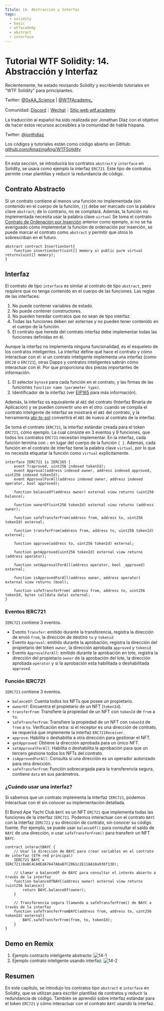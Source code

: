 ```yaml
---
Título: 14. Abstracción y Interfaz
tags:
  - solidity
  - basic
  - wtfacademy
  - abstract
  - interface
---
```


# Tutorial WTF Solidity: 14. Abstracción y Interfaz

Recientemente, he estado revisando Solidity y escribiendo tutoriales en "WTF Solidity" para principiantes.

Twitter: [@0xAA_Science](https://twitter.com/0xAA_Science) | [@WTFAcademy_](https://twitter.com/WTFAcademy_)

Comunidad: [Discord](https://discord.gg/5akcruXrsk)｜[Wechat](https://docs.google.com/forms/d/e/1FAIpQLSe4KGT8Sh6sJ7hedQRuIYirOoZK_85miz3dw7vA1-YjodgJ-A/viewform?usp=sf_link)｜[Sitio web wtf.academy](https://wtf.academy)

La traducción al español ha sido realizada por Jonathan Díaz con el objetivo de hacer estos recursos accesibles a la comunidad de habla hispana.

Twitter: [@jonthdiaz](https://twitter.com/jonthdiaz)

Los códigos y tutoriales están como código abierto en GitHub: [github.com/AmazingAng/WTFSolidity](https://github.com/AmazingAng/WTFSolidity)

-----

En esta sección, se introducirá los contratos `abstract` y `interface` en Solidity, se usara como ejemplo la interfaz `ERC721`. Este tipo de contratos permite crear plantillas y reducir la redundancia de código.

## Contrato Abstracto

Si un contrato contiene al menos una función no implementada (sin contenido en el cuerpo de la función, `{}`) debe ser marcado con la palabra clave `abstract`; de lo contrario, no se compilará. Además, la función no implementada necesita usar la palabra clave `virtual`
Se toma el contrato [Contrato de Ordenación por Inserción](https://github.com/AmazingAng/WTFSolidity/tree/main/07_InsertionSort) anterior como ejemplo, 
si no se ha averiguado cómo implementar la función de ordenación por inserción, se puede marcar el contrato como `abstract` y permitir que otros lo sobrescriban en el futuro.



```solidity
abstract contract InsertionSort{
    function insertionSort(uint[] memory a) public pure virtual returns(uint[] memory);
}
```

## Interfaz

El contrato de tipo `interface` es similar al contrato de tipo `abstract`, pero requiere que no tenga contenido en el cuerpo de las funciones. Las reglas de las interfaces:

1. No puede contener variables de estado.
2. No puede contener constructores.
3. No pueden heredar contratos que no sean de tipo interfaz.
4. Todas las funciones deben ser externas y no pueden tener contenido en el cuerpo de la función.
5. El contrato que hereda del contrato interfaz debe implementar todas las funciones definidas en él.

Aunque la interfaz no implementa ninguna funcionalidad, es el esqueleto de los contratos inteligentes.
La interfaz define qué hace el contrato y cómo interactuar con el: si un contrato inteligente implementa una interfaz (como `ERC20` o `ERC721`),
otras Dapps y contratos inteligentes sabrán cómo interactuar con él. Por que proporciona dos piezas importantes de información:

1. El selector `bytes4` para cada función en el contrato, y las firmas de las funciones `function name (parameter type)`.
2. Identificador de la interfaz (ver [EIP165](https://eips.ethereum.org/EIPS/eip-165) para más información).

Además, la interfaz es equivalente al `ABI` del contrato (Interfaz Binaria de Aplicación)
y se pueden convertir uno en el otro: cuando se compila el contrato inteligente de interfaz se mostrará el `ABI` del contrato,
y la herramienta  [abi-to-sol](https://gnidan.github.io/abi-to-sol/) convertirá el `ABI` de nuevo al contrato de la interfaz.

Se toma el contrato `IERC721`, la interfaz estándar creada para el token `ERC721`, cómo ejemplo. La cual consiste en 3 eventos y 9 funciones,
que todos los contratos `ERC721` necesitan implementar. En la interfaz, cada función termina con `;` en lugar del cuerpo de la función `{ }`. Además, cada función en el contrato de interfaz tiene la palabra clave `virtual`, por lo que no necesita etiquetar la función como `virtual` explícitamente.


```solidity
interface IERC721 is IERC165 {
    event Traproved, uint256 indexed tokenId);
    event Approval(address indexed owner, address indexed approved, uint256 indexed tokenId);
    event ApprovalForAll(address indexed owner, address indexed operator, bool approved);
    
    function balanceOf(address owner) external view returns (uint256 balance);

    function ownerOf(uint256 tokenId) external view returns (address owner);

    function safeTransferFrom(address from, address to, uint256 tokenId) external;

    function transferFrom(address from, address to, uint256 tokenId) external;

    function approve(address to, uint256 tokenId) external;

    function getApproved(uint256 tokenId) external view returns (address operator);

    function setApprovalForAll(address operator, bool _approved) external;

    function isApprovedForAll(address owner, address operator) external view returns (bool);

    function safeTransferFrom( address from, address to, uint256 tokenId, bytes calldata data) external;
}
```

### Eventos IERC721
`IERC721` contiene 3 eventos.
- Evento `Transfer`: emitido durante la transferencia, registra la dirección de envió `from`, la dirección de destino `to` y `tokenid`
- Evento `Approval`: emitido durante la aprobación, registra la dirección del propietario del token `owner`, la dirección aprobada `approved` y `tokenid` 
- Evento `ApprovalForAll`: emitido durante la aprobación en lote, registra la dirección del propietario `owner` de la aprobación del lote, la dirección aprobada `operator` y si la aprobación esta habilitada o deshabilitada `approved`.

### Función IERC721
`IERC721` contiene 3 eventos.
- `balanceOf`: Cuenta todos los NFTs que posee un propietario.
- `ownerOf`: Encuentra el propietario de un NFT (`tokenId`).
- `transferFrom`: Transfiere la propiedad de un NFT con `tokenId` de `from` a `to`.
- `safeTransferFrom`: Transfiere la propiedad de un NFT con `tokenId` de `from` a `to`. Verificación extra: si  el receptor es una dirección de contrato, se requerirá que implemente la interfaz `ERC721Receiver`.
- `approve`: Habilita o deshabilita a otra dirección para gestionar el NFT.
- `getApproved`: Obtiene la dirección aprobada para un único NFT.
- `setApprovalForAll`: Habilita o deshabilita la aprobación para que un tercero gestione todos los NFTs del contrato.
- `isApprovedForAll`: Consulta si una dirección es un operador autorizado para otra dirección.
- `safeTransferFrom`: Función sobrecargada para la transferencia segura, contiene `data` en sus parámetros.


### ¿Cuándo usar una interfaz?
Si sabemos que un contrato implementa la interfaz `IERC721`, podemos interactuar con él sin conocer su implementación detallada.

El Bored Ape Yacht Club `BAYC` es un NFT `ERC721` que implementa todas las funciones de la interfaz `IERC721`. Podemos interactuar con el contrato `BAYC` con la interfaz `IERC721` y su dirección de contrato, sin conocer su código fuente.
Por ejemplo, se puede usar `balanceOf()` para consultar el saldo de `BAYC` de una dirección, o usar `safeTransferFrom()` para transferir un NFT `BAYC`.


```solidity
contract interactBAYC {
    // Usar la dirección de BAYC para crear variables en el contrato de interfaz (ETH red principal)
    IERC721 BAYC = IERC721(0xBC4CA0EdA7647A8aB7C2061c2E118A18a936f13D);

    // Llamar a balanceOf de BAYC para consultar el interés abierto a través de la interfaz
    function balanceOfBAYC(address owner) external view returns (uint256 balance){
        return BAYC.balanceOf(owner);
    }

    // Transferencia segura llamanda a safeTransferFrom() de BAYC a través de la interfaz
    function safeTransferFromBAYC(address from, address to, uint256 tokenId) external{
        BAYC.safeTransferFrom(from, to, tokenId);
    }
}
```

## Demo en Remix
1. Ejemplo contracto inteligente abstracto:
  ![14-1](./img/14-1.png)
2. Ejemplo contrato inteligente usando interfaz:
  ![14-2](./img/14-2.png)

## Resumen
En este capítulo, se introdujo los contratos tipo `abstract` e `interface` en Solidity, que se utilizan para escribir plantillas de contratos y reducir la redundancia de código.
También se aprendió sobre interfaz estándar para el token `ERC721` y cómo interactuar con el contrato `BAYC` usando la interfaz.
